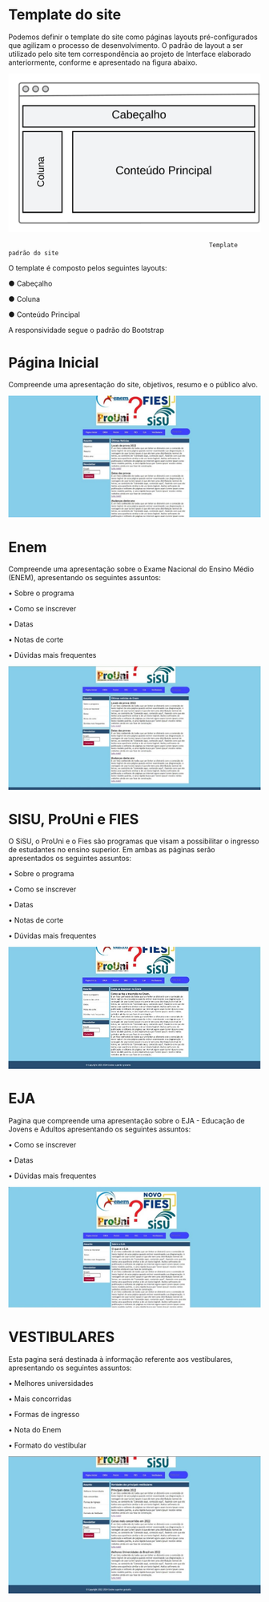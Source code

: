 # Template do site

Podemos definir o template do site como páginas layouts pré-configurados que agilizam o processo de desenvolvimento. O padrão de layout a ser utilizado pelo site tem correspondência ao projeto de Interface elaborado anteriormente, conforme e apresentado na figura abaixo.

![](https://github.com/ICEI-PUC-Minas-PMV-ADS/pmv-ads-2022-2-e1-proj-web-t10-projeto_site_prouni_ads_turma10/blob/main/Projeto%20de%20Interface/ESTRUTURA.jpeg)

                                                            Template padrão do site 
                                                            
O template é composto pelos seguintes layouts:

●	Cabeçalho

●	Coluna	

●	Conteúdo Principal

A responsividade segue o padrão do Bootstrap

# Página Inicial

Compreende uma apresentação do site, objetivos, resumo e o público alvo.

![](https://github.com/ICEI-PUC-Minas-PMV-ADS/pmv-ads-2022-2-e1-proj-web-t10-projeto_site_prouni_ads_turma10/blob/main/Template%20do%20Site/PAGINA%20INICIAL.jpg)

# Enem

Compreende uma apresentação sobre o Exame Nacional do Ensino Médio (ENEM), apresentando os seguintes assuntos:

•	Sobre o programa

•	Como se inscrever

•	Datas

•	Notas de corte

•	Dúvidas mais frequentes

![](https://github.com/ICEI-PUC-Minas-PMV-ADS/pmv-ads-2022-2-e1-proj-web-t10-projeto_site_prouni_ads_turma10/blob/main/Template%20do%20Site/ENEM.jpg)

# SISU, ProUni e FIES

O SiSU, o ProUni e o Fies são programas que visam a possibilitar o ingresso de estudantes no ensino superior. Em ambas as páginas serão apresentados os seguintes assuntos:

•	Sobre o programa

•	Como se inscrever

•	Datas

•	Notas de corte

•	Dúvidas mais frequentes

![](https://github.com/ICEI-PUC-Minas-PMV-ADS/pmv-ads-2022-2-e1-proj-web-t10-projeto_site_prouni_ads_turma10/blob/main/Template%20do%20Site/SISU%20PROUNI%20FIES.jpg)

# EJA

Pagina que compreende uma apresentação sobre o EJA - Educação de Jovens e Adultos
apresentando os seguintes assuntos:

•	Como se inscrever

•	Datas

•	Dúvidas mais frequentes

![](https://github.com/ICEI-PUC-Minas-PMV-ADS/pmv-ads-2022-2-e1-proj-web-t10-projeto_site_prouni_ads_turma10/blob/main/Template%20do%20Site/EJA%201.jpg)

# VESTIBULARES

Esta pagina será destinada à informação referente aos vestibulares, apresentando os seguintes assuntos:

•	Melhores universidades

•	Mais concorridas

•	Formas de ingresso

•	Nota do Enem

•	Formato do vestibular

![](https://github.com/ICEI-PUC-Minas-PMV-ADS/pmv-ads-2022-2-e1-proj-web-t10-projeto_site_prouni_ads_turma10/blob/main/Template%20do%20Site/VESTIBULARES.1.jpg)






















